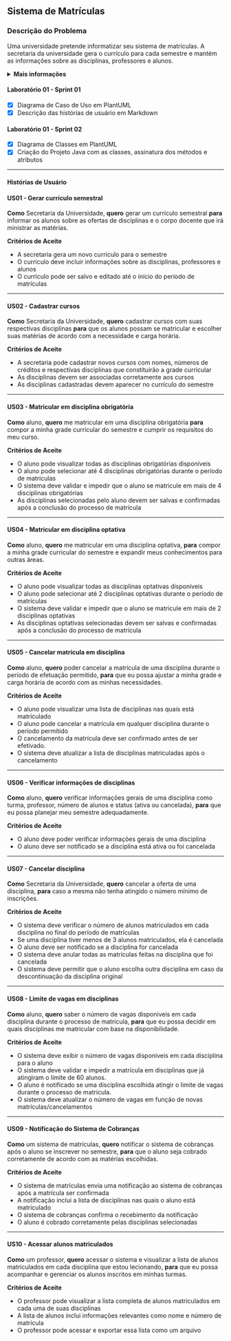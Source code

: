 ## Sistema de Matrículas
### Descrição do Problema

Uma universidade pretende informatizar seu sistema de matrículas. A secretaria da universidade gera o currículo para cada semestre e mantém as informações sobre as disciplinas, professores e alunos.

<details>
<summary><b>Mais informações</b></summary>

Cada curso tem um nome, um determinado número de créditos e é constituído por diversas disciplinas.

Os alunos podem se matricular em 4 disciplinas como 1ª opção (obrigatórias) e em mais 2 outras alternativas (optativas).

Há períodos para efetuar matrículas, durante os quais um aluno pode acessar o sistema para se matricular em disciplinas e/ou para cancelar matrículas feitas anteriormente.

Uma disciplina só fica ativa, isto é, só vai ocorrer no semestre seguinte se, no final do período de matrículas tiver, pelo menos, 3 alunos inscritos (matriculados). Caso contrário, a disciplina será cancelada. O número máximo de alunos inscritos a uma disciplina é de 60 e quando este número é atingido, as inscrições (matrículas) para essa disciplina são encerradas.

Após um aluno se inscrever para um semestre, o sistema de cobranças é notificado pelo sistema de matrículas, de modo que o aluno possa ser cobrado pelas disciplinas daquele semestre.

Os professores podem acessar o sistema para saber quais são os alunos que estão matriculados em cada disciplina.

Todos os usuários do sistema têm senhas que são utilizadas para validação do respectivo login.

</details>

#### Laboratório 01 - Sprint 01

- [x] Diagrama de Caso de Uso em PlantUML
- [x] Descrição das histórias de usuário em Markdown

#### Laboratório 01 - Sprint 02

- [x] Diagrama de Classes em PlantUML
- [x] Criação do Projeto Java com as classes, assinatura dos métodos e atributos

---
#### Histórias de Usuário

#### US01 - Gerar currículo semestral

**Como** Secretaria da Universidade, **quero** gerar um currículo semestral **para** informar os alunos sobre as ofertas de disciplinas e o corpo docente que irá ministrar as matérias.

**Critérios de Aceite**
- A secretaria gera um novo currículo para o semestre
- O currículo deve incluir informações sobre as disciplinas, professores e alunos
- O currículo pode ser salvo e editado até o início do período de matrículas

---
#### US02 - Cadastrar cursos

**Como** Secretaria da Universidade, **quero** cadastrar cursos com suas respectivas disciplinas **para** que os alunos possam se matricular e escolher suas matérias de acordo com a necessidade e carga horária.

**Critérios de Aceite**
- A secretaria pode cadastrar novos cursos com nomes, números de créditos e respectivas disciplinas que constituirão a grade curricular
- As disciplinas devem ser associadas corretamente aos cursos
- As disciplinas cadastradas devem aparecer no currículo do semestre

---
#### US03 - Matricular em disciplina obrigatória

**Como** aluno, **quero** me matricular em uma disciplina obrigatória **para**  compor a minha grade curricular do semestre e cumprir os requisitos do meu curso.

**Critérios de Aceite**
- O aluno pode visualizar todas as disciplinas obrigatórias disponíveis
- O aluno pode selecionar até 4 disciplinas obrigatórias durante o período de matrículas
- O sistema deve validar e impedir que o aluno se matricule em mais de 4 disciplinas obrigatórias
- As disciplinas selecionadas pelo aluno devem ser salvas e confirmadas após a conclusão do processo de matrícula

---
#### US04 - Matricular em disciplina optativa
**Como** aluno, **quero** me matricular em uma disciplina optativa, **para** compor a minha grade curricular do semestre e expandir meus conhecimentos para outras áreas.

**Critérios de Aceite**
- O aluno pode visualizar todas as disciplinas optativas disponíveis
- O aluno pode selecionar até 2 disciplinas optativas durante o período de matrículas
- O sistema deve validar e impedir que o aluno se matricule em mais de 2 disciplinas optativas
- As disciplinas optativas selecionadas devem ser salvas e confirmadas após a conclusão do processo de matrícula

---
#### US05 - Cancelar matrícula em disciplina
**Como** aluno, **quero** poder cancelar a matrícula de uma disciplina durante o período de efetuação permitido, **para** que eu possa ajustar a minha grade e carga horária de acordo com as minhas necessidades.

**Critérios de Aceite**
- O aluno pode visualizar uma lista de disciplinas nas quais está matriculado
- O aluno pode cancelar a matrícula em qualquer disciplina durante o período permitido
- O cancelamento da matrícula deve ser confirmado antes de ser efetivado.
- O sistema deve atualizar a lista de disciplinas matriculadas após o cancelamento

---
#### US06 - Verificar informações de disciplinas
**Como** aluno, **quero** verificar informações gerais de uma disciplina como turma, professor, número de alunos e status (ativa ou cancelada), **para** que eu possa planejar meu semestre adequadamente.

**Critérios de Aceite**
- O aluno deve poder verificar informações gerais de uma disciplina
- O aluno deve ser notificado se a disciplina está ativa ou foi cancelada

---
#### US07 - Cancelar disciplina
**Como** Secretaria da Universidade, **quero** cancelar a oferta de uma disciplina, **para** caso a mesma não tenha atingido o número mínimo de inscrições.

**Critérios de Aceite**
- O sistema deve verificar o número de alunos matriculados em cada disciplina no final do período de matrículas
- Se uma disciplina tiver menos de 3 alunos matriculados, ela é cancelada
- O aluno deve ser notificado se a disciplina for cancelada
- O sistema deve anular todas as matrículas feitas na disciplina que foi cancelada
- O sistema deve permitir que o aluno escolha outra disciplina em caso da descontinuação da disciplina original

---
#### US08 - Limite de vagas em disciplinas
**Como** aluno, **quero** saber o número de vagas disponíveis em cada disciplina durante o processo de matrícula, **para** que eu possa decidir em quais disciplinas me matricular com base na disponibilidade.

**Critérios de Aceite**

- O sistema deve exibir o número de vagas disponíveis em cada disciplina para o aluno
- O sistema deve validar e impedir a matrícula em disciplinas que já atingiram o limite de 60 alunos.
- O aluno é notificado se uma disciplina escolhida atingir o limite de vagas durante o processo de matrícula.
- O sistema deve atualizar o número de vagas em função de novas matrículas/cancelamentos

---
#### US09 - Notificação do Sistema de Cobranças
**Como** um sistema de matrículas, **quero** notificar o sistema de cobranças após o aluno se inscrever no semestre, **para** que o aluno seja cobrado corretamente de acordo com as matérias escolhidas. 

**Critérios de Aceite**
- O sistema de matrículas envia uma notificação ao sistema de cobranças após a matrícula ser confirmada
- A notificação inclui a lista de disciplinas nas quais o aluno está matriculado
- O sistema de cobranças confirma o recebimento da notificação
- O aluno é cobrado corretamente pelas disciplinas selecionadas

---
#### US10 - Acessar alunos matriculados
**Como** um professor, **quero** acessar o sistema e visualizar a lista de alunos matriculados em cada disciplina que estou lecionando, **para** que eu possa acompanhar e gerenciar os alunos inscritos em minhas turmas.

**Critérios de Aceite**
- O professor pode visualizar a lista completa de alunos matriculados em cada uma de suas disciplinas
- A lista de alunos inclui informações relevantes como nome e número de matrícula
- O professor pode acessar e exportar essa lista como um arquivo
